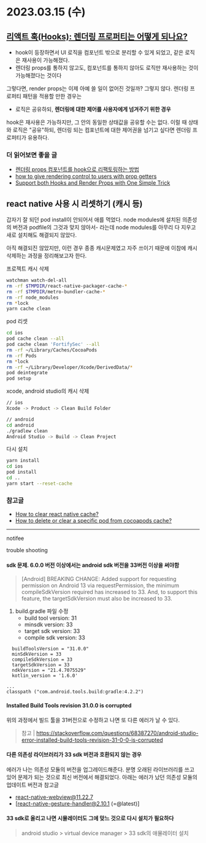 # 2023.03.15 (수)

## [리액트 훅(Hooks): 렌더링 프로퍼티는 어떻게 되나요?](https://edykim.com/ko/post/react-hooks-whats-going-to-happen-to-render-props/)

- hook이 등장하면서 UI 로직을 컴포넌트 밖으로 분리할 수 있게 되었고, 같은 로직은 재사용이 가능해졌다.
- 렌더링 props를 통하지 않고도, 컴포넌트를 통하지 않아도 로직만 재사용하는 것이 가능해졌다는 것이다

그렇다면, render props는 이제 아예 쓸 일이 없어진 것일까? 그렇지 않다.
렌더링 프로퍼티 패턴을 적용할 만한 경우는

- 로직은 공유하되, **렌더링에 대한 제어를 사용자에게 넘겨주기 위한 경우**

hook은 재사용은 가능하지만, 그 안의 동일한 상태값을 공유할 수는 없다.
이럴 때 상태와 로직은 "공유"하되, 렌더링 되는 컴포넌트에 대한 제어권을 넘기고 싶다면
렌더링 프로퍼티가 유용하다.

### 더 읽어보면 좋을 글

- [렌더링 props 컴포넌트를 hook으로 리팩토링하는 방법](https://www.youtube.com/watch?v=_eVyLVFlSQk&list=PLV5CVI1eNcJgCrPH_e6d57KRUTiDZgs0u)
- [how to give rendering control to users with prop getters](https://kentcdodds.com/blog/how-to-give-rendering-control-to-users-with-prop-getters)
- [Support both Hooks and Render Props with One Simple Trick](https://americanexpress.io/hydra/)

## react native 사용 시 리셋하기 (캐시 등)

갑자기 잘 되던 pod install이 안되어서 애를 먹었다.
node modules에 설치된 의존성의 버전과 podfile의 그것과 맞지 않아서- 라는데
node modules를 아무리 다 지우고 새로 설치해도 해결되지 않았다.

아직 해결되진 않았지만,
이런 경우 종종 캐시문제였고 자주 쓰이기 때문에 이참에 캐시 삭제하는 과정을 정리해보고자 한다.

프로젝트 캐시 삭제

```zsh
watchman watch-del-all
rm -rf $TMPDIR/react-native-packager-cache-*
rm -rf $TMPDIR/metro-bundler-cache-*
rm -rf node_modules
rm *lock
yarn cache clean
```

pod 리셋

```zsh
cd ios
pod cache clean --all
pod cache clean 'FortifySec' --all
rm -rf ~/Library/Caches/CocoaPods
rm -rf Pods
rm *lock
rm -rf ~/Library/Developer/Xcode/DerivedData/*
pod deintegrate
pod setup
```

xcode, android studio의 캐시 삭제

```zsh
// ios
Xcode -> Product -> Clean Build Folder

// android
cd android
./gradlew clean
Android Studio -> Build -> Clean Project
```

다시 설치

```zsh
yarn install
cd ios
pod install
cd ..
yarn start --reset-cache
```

### 참고글

- [How to clear react native cache?](https://medium.com/@abhisheknalwaya/how-to-clear-react-native-cache-c435c258834e)
- [How to delete or clear a specific pod from cocoapods cache?](https://stackoverflow.com/questions/46428752/how-to-clear-or-clean-specific-pod-from-the-local-cocoapods-cache)

---

notifee

trouble shooting

#### sdk 문제. 6.0.0 버전 이상에서는 android sdk 버전을 33버전 이상을 써야함

> [Android] BREAKING CHANGE: Added support for requesting permission on Android 13 via requestPermission, the minimum compileSdkVersion required has increased to 33. And, to support this feature, the targetSdkVersion must also be increased to 33.

1. build.gradle 파일 수정
   - build tool version: 31
   - minsdk version: 33
   - target sdk version: 33
   - compile sdk version: 33

```
  buildToolsVersion = "31.0.0"
  minSdkVersion = 33
  compileSdkVersion = 33
  targetSdkVersion = 33
  ndkVersion = "21.4.7075529"
  kotlin_version = '1.6.0'

...
classpath ("com.android.tools.build:gradle:4.2.2")

```

#### Installed Build Tools revision 31.0.0 is corrupted

위의 과정에서 빌드 툴을 31버전으로 수정하고 나면 또 다른 에러가 날 수 있다.

> 참고 | https://stackoverflow.com/questions/68387270/android-studio-error-installed-build-tools-revision-31-0-0-is-corrupted

#### 다른 의존성 라이브러리가 33 sdk 버전과 호환되지 않는 경우

에러가 나는 의존성 모듈의 버전을 업그레이드해준다. 분명 오래된 라이브러리를 쓰고 있어 문제가 되는 것으로 최신 버전에서 해결되었다.
아래는 에러가 났던 의존성 모듈의 업데이트 버전과 참고글

- [react-native-webview@11.22.7](https://github.com/react-native-webview/react-native-webview/issues/2547)
- [react-native-gesture-handler@2.10.1 (=@latest)]

#### 33 sdk로 올리고 나면 시뮬레이터도 그에 맞느 것으로 다시 설치가 필요하다

> android studio > virtual device manager > 33 sdk의 애뮬레이터 설치
